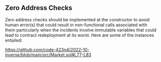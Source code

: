 ## Zero Address Checks
Zero address checks should be implemented at the constructor to avoid human error(s) that could result in non-functional calls associated with them particularly when the incidents involve immutable variables that could lead to contract redeployment at its worst. Here are some of the instances entailed:

https://github.com/code-423n4/2022-10-inverse/blob/main/src/Market.sol#L77-L83